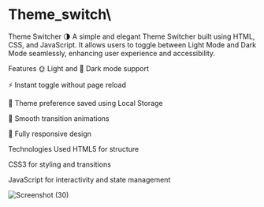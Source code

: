# Theme_switch\

Theme Switcher 🌗
A simple and elegant Theme Switcher built using HTML, CSS, and JavaScript.
It allows users to toggle between Light Mode and Dark Mode seamlessly, enhancing user experience and accessibility.

Features
🌞 Light and 🌙 Dark mode support

⚡ Instant toggle without page reload

💾 Theme preference saved using Local Storage

🎨 Smooth transition animations

📱 Fully responsive design

Technologies Used
HTML5 for structure

CSS3 for styling and transitions

JavaScript for interactivity and state management

![Screenshot (30)](https://github.com/user-attachments/assets/88b1a538-fea1-48ee-ae2a-86c2c6d1ac50)
